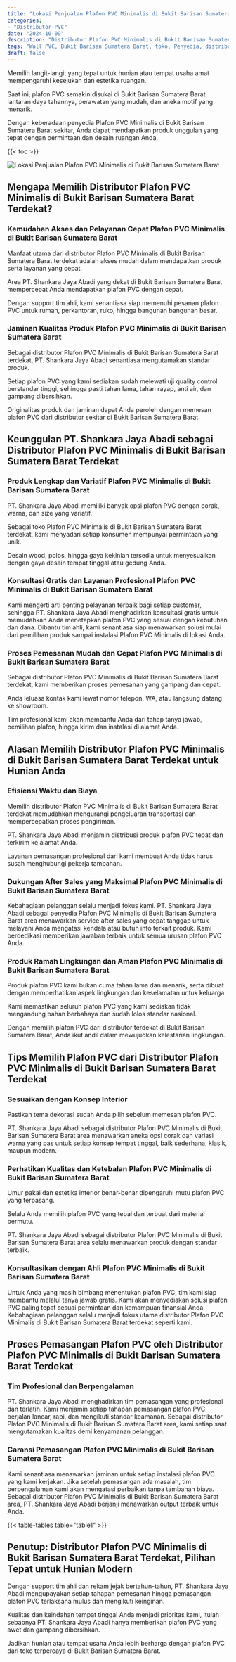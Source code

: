 ```yaml
---
title: "Lokasi Penjualan Plafon PVC Minimalis di Bukit Barisan Sumatera Barat"
categories: 
- "Distributor-PVC"
date: "2024-10-09"
description: "Distributor Plafon PVC Minimalis di Bukit Barisan Sumatera Barat bagi rumah, perkantoran, serta ritel. Produk terbaik, pilihan motif, variasi warna modern, dengan layanan instalasi ditangani oleh tim ahli dan garansi resmi!|Servis penjualan Plafon PVC Minimalis di Bukit Barisan Sumatera Barat untuk kebutuhan tempat tinggal, perkantoran, maupun ritel, dengan material berkualitas dan penempatan oleh tim ahli serta jaminan resmi.|Alternatif Plafon PVC Minimalis di Bukit Barisan Sumatera Barat yang andal bagi tempat tinggal, kantor, serta ritel, dengan panel unggulan dan penempatan dikerjakan oleh teknisi ahli serta garansi resmi.|Penjualan Plafon PVC Minimalis di Bukit Barisan Sumatera Barat untuk rumah, office, dan toko, beserta panel berkualitas dan instalasi ditangani oleh teknisi ahli, dilengkapi beserta garansi resmi.}"
tags: "Wall PVC, Bukit Barisan Sumatera Barat, toko, Penyedia, distributor"
draft: false
---
```


Memilih langit-langit yang tepat untuk hunian atau tempat usaha amat mempengaruhi kesejukan dan estetika ruangan.

Saat ini, plafon PVC semakin disukai di Bukit Barisan Sumatera Barat lantaran daya tahannya, perawatan yang mudah, dan aneka motif yang menarik.

Dengan keberadaan penyedia Plafon PVC Minimalis di Bukit Barisan Sumatera Barat sekitar, Anda dapat mendapatkan produk unggulan yang tepat dengan permintaan dan desain ruangan Anda.

{{< toc >}}

![Lokasi Penjualan Plafon PVC Minimalis di Bukit Barisan Sumatera Barat](/images/Distributor-PVC/Lokasi-Penjualan-Plafon-PVC-Minimalis-di-Bukit-Barisan-Sumatera-Barat.png)


## Mengapa Memilih Distributor Plafon PVC Minimalis di Bukit Barisan Sumatera Barat Terdekat?

### Kemudahan Akses dan Pelayanan Cepat Plafon PVC Minimalis di Bukit Barisan Sumatera Barat

Manfaat utama dari distributor Plafon PVC Minimalis di Bukit Barisan Sumatera Barat terdekat adalah akses mudah dalam mendapatkan produk serta layanan yang cepat.

Area PT. Shankara Jaya Abadi yang dekat di Bukit Barisan Sumatera Barat mempercepat Anda mendapatkan plafon PVC dengan cepat.

Dengan support tim ahli, kami senantiasa siap memenuhi pesanan plafon PVC untuk rumah, perkantoran, ruko, hingga bangunan bangunan besar.

### Jaminan Kualitas Produk Plafon PVC Minimalis di Bukit Barisan Sumatera Barat

Sebagai distributor Plafon PVC Minimalis di Bukit Barisan Sumatera Barat terdekat, PT. Shankara Jaya Abadi senantiasa mengutamakan standar produk.

Setiap plafon PVC yang kami sediakan sudah melewati uji quality control berstandar tinggi, sehingga pasti tahan lama, tahan rayap, anti air, dan gampang dibersihkan.

Originalitas produk dan jaminan dapat Anda peroleh dengan memesan plafon PVC dari distributor sekitar di Bukit Barisan Sumatera Barat.

## Keunggulan PT. Shankara Jaya Abadi sebagai Distributor Plafon PVC Minimalis di Bukit Barisan Sumatera Barat Terdekat

### Produk Lengkap dan Variatif Plafon PVC Minimalis di Bukit Barisan Sumatera Barat

PT. Shankara Jaya Abadi memiliki banyak opsi plafon PVC dengan corak, warna, dan size yang variatif.

Sebagai toko Plafon PVC Minimalis di Bukit Barisan Sumatera Barat terdekat, kami menyadari setiap konsumen mempunyai permintaan yang unik.

Desain wood, polos, hingga gaya kekinian tersedia untuk menyesuaikan dengan gaya desain tempat tinggal atau gedung Anda.

### Konsultasi Gratis dan Layanan Profesional Plafon PVC Minimalis di Bukit Barisan Sumatera Barat

Kami mengerti arti penting pelayanan terbaik bagi setiap customer, sehingga PT. Shankara Jaya Abadi menghadirkan konsultasi gratis untuk memudahkan Anda menetapkan plafon PVC yang sesuai dengan kebutuhan dan dana. Dibantu tim ahli, kami senantiasa siap menawarkan solusi mulai dari pemilihan produk sampai instalasi Plafon PVC Minimalis di lokasi Anda.

### Proses Pemesanan Mudah dan Cepat Plafon PVC Minimalis di Bukit Barisan Sumatera Barat

Sebagai distributor Plafon PVC Minimalis di Bukit Barisan Sumatera Barat terdekat, kami memberikan proses pemesanan yang gampang dan cepat.

Anda leluasa kontak kami lewat nomor telepon, WA, atau langsung datang ke showroom.

Tim profesional kami akan membantu Anda dari tahap tanya jawab, pemilihan plafon, hingga kirim dan instalasi di alamat Anda.

## Alasan Memilih Distributor Plafon PVC Minimalis di Bukit Barisan Sumatera Barat Terdekat untuk Hunian Anda

### Efisiensi Waktu dan Biaya

Memilih distributor Plafon PVC Minimalis di Bukit Barisan Sumatera Barat terdekat memudahkan mengurangi pengeluaran transportasi dan mempercepatkan proses pengiriman.

PT. Shankara Jaya Abadi menjamin distribusi produk plafon PVC tepat dan terkirim ke alamat Anda.

Layanan pemasangan profesional dari kami membuat Anda tidak harus susah menghubungi pekerja tambahan.

### Dukungan After Sales yang Maksimal Plafon PVC Minimalis di Bukit Barisan Sumatera Barat

Kebahagiaan pelanggan selalu menjadi fokus kami. PT. Shankara Jaya Abadi sebagai penyedia Plafon PVC Minimalis di Bukit Barisan Sumatera Barat area menawarkan service after sales yang cepat tanggap untuk melayani Anda mengatasi kendala atau butuh info terkait produk. Kami berdedikasi memberikan jawaban terbaik untuk semua urusan plafon PVC Anda.

### Produk Ramah Lingkungan dan Aman Plafon PVC Minimalis di Bukit Barisan Sumatera Barat

Produk plafon PVC kami bukan cuma tahan lama dan menarik, serta dibuat dengan memperhatikan aspek lingkungan dan keselamatan untuk keluarga.

Kami memastikan seluruh plafon PVC yang kami sediakan tidak mengandung bahan berbahaya dan sudah lolos standar nasional.

Dengan memilih plafon PVC dari distributor terdekat di Bukit Barisan Sumatera Barat, Anda ikut andil dalam mewujudkan kelestarian lingkungan.

## Tips Memilih Plafon PVC dari Distributor Plafon PVC Minimalis di Bukit Barisan Sumatera Barat Terdekat

### Sesuaikan dengan Konsep Interior

Pastikan tema dekorasi sudah Anda pilih sebelum memesan plafon PVC.

PT. Shankara Jaya Abadi sebagai distributor Plafon PVC Minimalis di Bukit Barisan Sumatera Barat area menawarkan aneka opsi corak dan variasi warna yang pas untuk setiap konsep tempat tinggal, baik sederhana, klasik, maupun modern.

### Perhatikan Kualitas dan Ketebalan Plafon PVC Minimalis di Bukit Barisan Sumatera Barat

Umur pakai dan estetika interior benar-benar dipengaruhi mutu plafon PVC yang terpasang.

Selalu Anda memilih plafon PVC yang tebal dan terbuat dari material bermutu.

PT. Shankara Jaya Abadi sebagai distributor Plafon PVC Minimalis di Bukit Barisan Sumatera Barat area selalu menawarkan produk dengan standar terbaik.

### Konsultasikan dengan Ahli Plafon PVC Minimalis di Bukit Barisan Sumatera Barat

Untuk Anda yang masih bimbang menentukan plafon PVC, tim kami siap membantu melalui tanya jawab gratis. Kami akan menyediakan solusi plafon PVC paling tepat sesuai permintaan dan kemampuan finansial Anda. Kebahagiaan pelanggan selalu menjadi fokus utama distributor Plafon PVC Minimalis di Bukit Barisan Sumatera Barat terdekat seperti kami.

## Proses Pemasangan Plafon PVC oleh Distributor Plafon PVC Minimalis di Bukit Barisan Sumatera Barat Terdekat

### Tim Profesional dan Berpengalaman

PT. Shankara Jaya Abadi menghadirkan tim pemasangan yang profesional dan terlatih. Kami menjamin setiap tahapan pemasangan plafon PVC berjalan lancar, rapi, dan mengikuti standar keamanan. Sebagai distributor Plafon PVC Minimalis di Bukit Barisan Sumatera Barat area, kami setiap saat mengutamakan kualitas demi kenyamanan pelanggan.

### Garansi Pemasangan Plafon PVC Minimalis di Bukit Barisan Sumatera Barat

Kami senantiasa menawarkan jaminan untuk setiap instalasi plafon PVC yang kami kerjakan. Jika setelah pemasangan ada masalah, tim berpengalaman kami akan mengatasi perbaikan tanpa tambahan biaya. Sebagai distributor Plafon PVC Minimalis di Bukit Barisan Sumatera Barat area, PT. Shankara Jaya Abadi berjanji menawarkan output terbaik untuk Anda.

{{< table-tables table="table1" >}}

## Penutup: Distributor Plafon PVC Minimalis di Bukit Barisan Sumatera Barat Terdekat, Pilihan Tepat untuk Hunian Modern

Dengan support tim ahli dan rekam jejak bertahun-tahun, PT. Shankara Jaya Abadi mengupayakan setiap tahapan pemesanan hingga pemasangan plafon PVC terlaksana mulus dan mengikuti keinginan.

Kualitas dan keindahan tempat tinggal Anda menjadi prioritas kami, itulah sebabnya PT. Shankara Jaya Abadi hanya memberikan plafon PVC yang awet dan gampang dibersihkan.

Jadikan hunian atau tempat usaha Anda lebih berharga dengan plafon PVC dari toko terpercaya di Bukit Barisan Sumatera Barat.